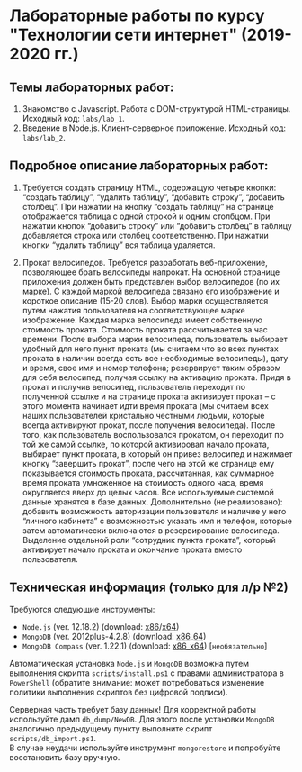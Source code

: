 # Лабораторные работы по курсу "Технологии сети интернет" (2019-2020 гг.)
## Темы лабораторных работ:
1) Знакомство с Javascript. Работа с DOM-структурой HTML-страницы. Исходный код: `labs/lab_1`.
2) Введение в Node.js. Клиент-серверное приложение. Исходный код: `labs/lab_2`.

## Подробное описание лабораторных работ:
1) Требуется создать страницу HTML, содержащую четыре кнопки: “создать таблицу”, “удалить таблицу”, “добавить строку”, “добавить столбец”. При нажатии на кнопку “создать таблицу” на странице отображается таблица с одной строкой и одним столбцом. При нажатии кнопок “добавить строку” или “добавить столбец” в таблицу добавляется строка или столбец соответственно. При нажатии кнопки “удалить таблицу” вся таблица удаляется.

2) Прокат велосипедов. Требуется разработать веб-приложение, позволяющее брать велосипеды напрокат. На основной странице приложения должен быть представлен выбор велосипедов (по их марке). С каждой маркой велосипеда связано его изображение и короткое описание (15-20 слов). Выбор марки осуществляется путем нажатия пользователя на соответствующее марке изображение. Каждая марка велосипеда имеет собственную стоимость проката. Стоимость проката рассчитывается за час времени. После выбора марки велосипеда, пользователь выбирает удобный для него пункт проката (мы считаем что во всех пунктах проката в наличии всегда есть все необходимые велосипеды), дату и время, свое имя и номер телефона; резервирует таким образом для себя велосипед, получая ссылку на активацию проката. Придя в прокат и получив велосипед, пользователь переходит по полученной ссылке и на странице проката активирует прокат – с этого момента начинает идти время проката (мы считаем всех наших пользователей кристально честными людьми, которые всегда активируют прокат, после получения велосипеда). После того, как пользователь воспользовался прокатом, он переходит по той же самой ссылке, по которой активировал начало проката, выбирает пункт проката, в который он привез велосипед и нажимает кнопку “завершить прокат”, после чего на этой же странице ему показывается стоимость проката, рассчитанная, как суммарное время проката умноженное на стоимость одного часа, время округляется вверх до целых часов. Все используемые системой данные хранятся в базе данных.
Дополнительно (не реализовано): добавить возможность авторизации пользователя и наличие у него “личного кабинета” с возможностью указать имя и телефон, которые затем автоматически включаются в резервирование велосипеда. Выделение отдельной роли “сотрудник пункта проката”, который активирует начало проката и окончание проката вместо пользователя.

## Техническая информация (только для л/р №2)
Требуются следующие инструменты:
* `Node.js` (ver. 12.18.2) (download: [x86][Node.js (x86)]/[x64][Node.js (x64)])
* `MongoDB` (ver. 2012plus-4.2.8) (download: [x86_64][MongoDB])
* `MongoDB Compass` (ver. 1.22.1) (download: [x86_x64][MongoDB Compass]) [`необязательно`]

Автоматическая установка `Node.js` и `MongoDB` возможна путем выполнения скрипта `scripts/install.ps1` с правами администратора в `PowerShell` (обратите внимание: может потребоваться изменение политики выполнения скриптов без цифровой подписи).

Серверная часть требует базу данных! Для корректной работы используйте дамп `db_dump/NewDB`. Для этого после установки `MongoDB` аналогично предыдущему пункту выполните скрипт `scripts/db_import.ps1`.  
В случае неудачи используйте инструмент `mongorestore` и попробуйте восстановить базу вручную.


[Node.js (x64)]: https://nodejs.org/dist/v12.18.2/node-v12.18.2-x64.msi
[Node.js (x86)]: https://nodejs.org/dist/v12.18.2/node-v12.18.2-x86.msi
[MongoDB]: https://fastdl.mongodb.org/win32/mongodb-win32-x86_64-2012plus-4.2.8-signed.msi
[MongoDB Compass]: https://downloads.mongodb.com/compass/mongodb-compass-1.22.1-win32-x64.exe